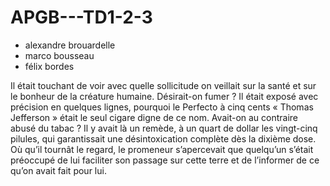 # APGB---TD1-2-3

- alexandre brouardelle
- marco bousseau
- félix bordes

Il était touchant de voir avec quelle sollicitude on veillait sur la santé et sur le bonheur de la créature humaine. 
Désirait-on fumer ? Il était exposé avec précision en quelques lignes, pourquoi le Perfecto à cinq cents 
« Thomas Jefferson » était le seul cigare digne de ce nom. Avait-on au contraire abusé du tabac ? Il y 
avait là un remède, à un quart de dollar les vingt-cinq pilules, qui garantissait une désintoxication complète dès la dixième dose. 
Où qu’il tournât le regard, le promeneur s’apercevait que quelqu’un s’était préoccupé de lui faciliter son passage sur cette terre et de l’informer de ce qu’on avait fait pour lui.
